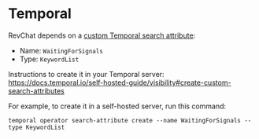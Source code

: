 # Temporal

RevChat depends on a [custom Temporal search attribute](https://docs.temporal.io/search-attribute#custom-search-attribute):

- Name: `WaitingForSignals`
- Type: `KeywordList`

Instructions to create it in your Temporal server: https://docs.temporal.io/self-hosted-guide/visibility#create-custom-search-attributes

For example, to create it in a self-hosted server, run this command:

```shell
temporal operator search-attribute create --name WaitingForSignals --type KeywordList
```
